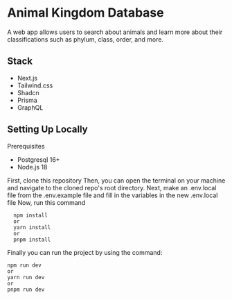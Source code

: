 # Animal Kingdom Database

A web app allows users to search about animals and learn more about their classifications such as phylum, class, order, and more. 

## Stack
- Next.js
- Tailwind.css
- Shadcn
- Prisma
- GraphQL

## Setting Up Locally

Prerequisites
- Postgresql 16+
- Node.js 18

First, clone this repository
Then, you can open the terminal on your machine and navigate to the cloned repo's root directory.
Next, make an .env.local file from the .env.example file and fill in the variables in the new .env.local file
Now, run this command

```
  npm install
  or
  yarn install
  or
  pnpm install
```
Finally you can run the project by using the command:

```
npm run dev
or
yarn run dev
or
pnpm run dev
```



[//]: # (To seed database:)
[//]: # (npx ts-node ./prisma/seed.ts)

